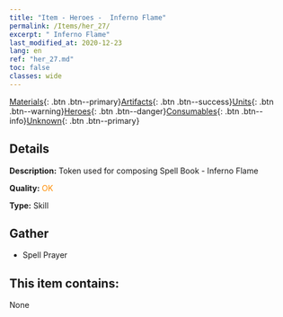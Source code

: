 ```yaml
---
title: "Item - Heroes -  Inferno Flame"
permalink: /Items/her_27/
excerpt: " Inferno Flame"
last_modified_at: 2020-12-23
lang: en
ref: "her_27.md"
toc: false
classes: wide
---
```

 [Materials](/Items/){: .btn .btn--primary}[Artifacts](/Items/Artifacts/){: .btn .btn--success}[Units](/Items/Units/){: .btn .btn--warning}[Heroes](/Items/Heroes/){: .btn .btn--danger}[Consumables](/Items/Consumables/){: .btn .btn--info}[Unknown](/Items/Unknown/){: .btn .btn--primary}

## Details
 **Description:** Token used for composing Spell Book - Inferno Flame

 **Quality:** <span style="color: #FF8C00">OK</span>

 **Type:** Skill

## Gather

*    Spell Prayer 

## This item contains:

  None

